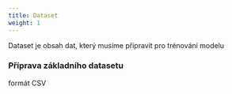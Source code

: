 ```yaml
---
title: Dataset
weight: 1
---
```


Dataset je obsah dat, který musíme připravit pro trénování modelu

### Příprava základního datasetu

formát CSV